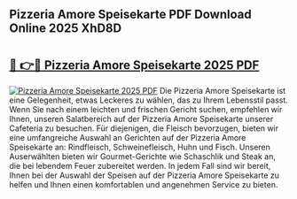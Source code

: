 ## Pizzeria Amore Speisekarte PDF Download Online 2025 XhD8D

# <h2><a href="http://gc8m6l.nevu.top/?p=Pizzeria+Amore+Speisekarte">🔗 👉🔴 Pizzeria Amore Speisekarte 2025 PDF</a></h2>

[![Pizzeria Amore Speisekarte 2025 PDF](https://i.imgur.com/dBaPXMq.png)](http://gc8m6l.nevu.top/?p=Pizzeria+Amore+Speisekarte)
Die Pizzeria Amore Speisekarte ist eine Gelegenheit, etwas Leckeres zu wählen, das zu Ihrem Lebensstil passt. Wenn Sie nach einem leichten und frischen Gericht suchen, empfehlen wir Ihnen, unseren Salatbereich auf der Pizzeria Amore Speisekarte unserer Cafeteria zu besuchen. Für diejenigen, die Fleisch bevorzugen, bieten wir eine umfangreiche Auswahl an Gerichten auf der Pizzeria Amore Speisekarte an: Rindfleisch, Schweinefleisch, Huhn und Fisch. Unseren Auserwählten bieten wir Gourmet-Gerichte wie Schaschlik und Steak an, die bei lebendem Feuer zubereitet werden. In jedem Fall sind wir bereit, Ihnen bei der Auswahl der Speisen auf der Pizzeria Amore Speisekarte zu helfen und Ihnen einen komfortablen und angenehmen Service zu bieten.
